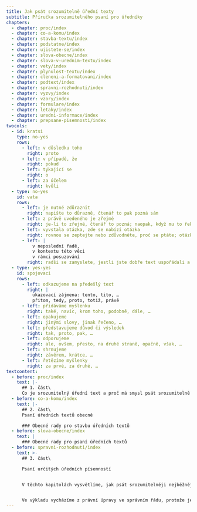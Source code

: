 ```yaml
---
title: Jak psát srozumitelně úřední texty
subtitle: Příručka srozumitelného psaní pro úředníky
chapters:
  - chapter: proc/index
  - chapter: co-a-komu/index
  - chapter: stavba-textu/index
  - chapter: podstatne/index
  - chapter: ujistete-se/index
  - chapter: slova-obecne/index
  - chapter: slova-v-urednim-textu/index
  - chapter: vety/index
  - chapter: plynulost-textu/index
  - chapter: cleneni-a-formatovani/index
  - chapter: podtext/index
  - chapter: spravni-rozhodnuti/index
  - chapter: vyzvy/index
  - chapter: vzory/index
  - chapter: formulare/index
  - chapter: letaky/index
  - chapter: uredni-informace/index
  - chapter: prepsane-pisemnosti/index
twocols:
  - id: kratsi
    type: no-yes
    rows:
      - left: v důsledku toho
        right: proto
      - left: v případě, že
        right: pokud
      - left: týkající se
        right: o
      - left: za účelem
        right: kvůli
  - type: no-yes
    id: vata
    rows:
      - left: je nutné zdůraznit
        right: napište to důrazně, čtenář to pak pozná sám
      - left: z právě uvedeného je zřejmé
        right: je-li to zřejmé, čtenář to pozná; naopak, když mu to řeknete, cítí to jako manipulaci a podvědomě se vzepře
      - left: vyvstala otázka, zde se nabízí otázka
        right: rovnou se zeptejte nebo zdůvodněte, proč se ptáte; otázka se jen tak z ničeho nic nezhmotní
      - left: |
          v neposlední řadě,
          v kontextu této věci
          v rámci posuzování
        right: radši se zamyslete, jestli jste dobře text uspořádali a vystavěli
  - type: yes-yes
    id: spojovaci
    rows:
      - left: odkazujeme na předešlý text
        right: |
          ukazovací zájmena: tento, tito, …
          přitom, tedy, proto, totiž, právě
      - left: přidáváme myšlenku
        right: také, navíc, krom toho, podobně, dále, …
      - left: opakujeme
        right: jinými slovy, jinak řečeno, …
      - left: představujeme důvod či výsledek
        right: tak, proto, pak, …
      - left: odporujeme
        right: ale, ovšem, přesto, na druhé straně, opačně, však, …
      - left: shrnujeme
        right: závěrem, krátce, …
      - left: řetězíme myšlenky
        right: za prvé, za druhé, …
textcontent:
  - before: proc/index
    text: |-
      ## 1. část\
      Co je srozumitelný úřední text a proč má smysl psát srozumitelně
  - before: co-a-komu/index
    text: |-
      ## 2. část\
      Psaní úředních textů obecně

      ### Obecné rady pro stavbu úředních textů
  - before: slova-obecne/index
    text: |
      ### Obecné rady pro psaní úředních textů
  - before: spravni-rozhodnuti/index
    text: >-
      ## 3. část\

      Psaní určitých úředních písemností


      V těchto kapitolách vysvětlíme, jak psát srozumitelněji nejběžnější úřední dokumenty, jako jsou správni rozhodnutí, výzvy, oznámeni, formuláře nebo letáky


      Ve výkladu vycházíme z právní úpravy ve správním řádu, protože je nejběžnější.
---
```

